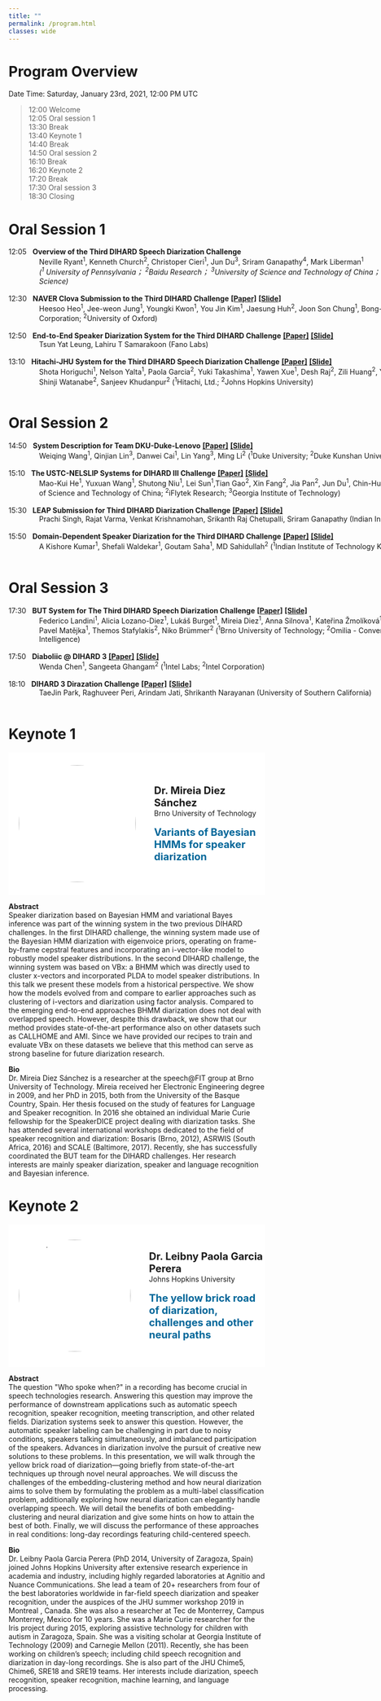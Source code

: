 ```yaml
---
title: ""
permalink: /program.html
classes: wide
---
```



# Program Overview
Date Time: Saturday, January 23rd, 2021, 12:00 PM UTC 

> 12:00	 Welcome  
> 12:05  Oral session 1  
> 13:30  Break  
> 13:40	 Keynote 1  
> 14:40	 Break  
> 14:50	 Oral session 2  
> 16:10	 Break  
> 16:20	 Keynote 2  
> 17:20	 Break  
> 17:30	 Oral session 3  
> 18:30	 Closing  

# Oral Session 1

<div style="width:860px;">
  <div>
  12:05 &nbsp;&nbsp;<strong>Overview of the Third DIHARD Speech Diarization Challenge</strong>
  </div>
  <div style="margin-left: 60px">
  Neville Ryant<sup>1</sup>, Kenneth Church<sup>2</sup>, Christoper Cieri<sup>1</sup>, Jun Du<sup>3</sup>, Sriram Ganapathy<sup>4</sup>, Mark Liberman<sup>1</sup>  
   <div style="font-style: italic;">(<sup>1</sup> University of Pennsylvania； <sup>2</sup>Baidu Research； <sup>3</sup>University of Science and Technology of China； <sup>4</sup>Indian Institute of Science)</div>
  <br />
  </div>
</div>

<div style="width: 860px;">
  <div>
  12:30 &nbsp;&nbsp;<strong>NAVER Clova Submission to the Third DIHARD Challenge</strong>&nbsp;<a href="paper/NAVER CLOVA SUBMISSION TO THE THIRD DIHARD CHALLENGE.pdf"><strong>[Paper]</strong></a>&nbsp;<a href="slide/NAVER Clova Submission To The Third DIHARD Challenge.pdf"><strong>[Slide]</strong></a>
  </div>
  <div style="margin-left: 60px">
  Heesoo Heo<sup>1</sup>, Jee-weon Jung<sup>1</sup>, Youngki Kwon<sup>1</sup>, You Jin Kim<sup>1</sup>, Jaesung Huh<sup>2</sup>, Joon Son Chung<sup>1</sup>, Bong-Jin Lee<sup>1</sup> 
   (<sup>1</sup>Naver Corporation; <sup>2</sup>University of Oxford)
    <br />
  <br />
  </div>
</div>

<div style="width: 860px;">
  <div>
  12:50 &nbsp;&nbsp;<strong>End-to-End Speaker Diarization System for the Third DIHARD Challenge</strong>&nbsp;<a href="paper/End-to-End Speaker Diarization System for the Third DIHARD Challenge.pdf"><strong>[Paper]</strong></a>&nbsp;<a href="slide/End-to-End Speaker Diarization System for the Third DIHARD Challenge.pdf"><strong>[Slide]</strong></a>
  </div>
  <div style="margin-left: 60px">
  Tsun Yat Leung, Lahiru T Samarakoon 
  (Fano Labs)
    <br />
  <br />
  </div>
</div>


<div style="width: 860px;">
  <div>
  13:10 &nbsp;&nbsp;<strong>Hitachi-JHU System for the Third DIHARD Speech Diarization Challenge</strong>&nbsp;<a href="paper/Hitachi-JHU System for the Third DIHARD Speech Diarization Challenge.pdf"><strong>[Paper]</strong></a>&nbsp;<a href="slide/Hitachi-JHU System for the Third DIHARD Speech Diarization Challenge.pdf"><strong>[Slide]</strong></a>
  </div> 
  <div style="margin-left: 60px">
  Shota Horiguchi<sup>1</sup>, Nelson Yalta<sup>1</sup>, Paola Garcia<sup>2</sup>, Yuki Takashima<sup>1</sup>, Yawen Xue<sup>1</sup>, Desh Raj<sup>2</sup>, Zili Huang<sup>2</sup>, Yusuke Fujita<sup>1</sup>, Shinji Watanabe<sup>2</sup>, Sanjeev Khudanpur<sup>2</sup> 
   (<sup>1</sup>Hitachi, Ltd.; <sup>2</sup>Johns Hopkins University)
    <br />
  <br />
  </div>
</div>


# Oral Session 2
<div style="width: 860px;">
  <div>
  14:50 &nbsp;&nbsp;<strong>System Description for Team DKU-Duke-Lenovo</strong>&nbsp;<a href="paper/The DKU-Duke-Lenovo System Description for The Third DIHARD Speech Diarization Challenge.pdf"><strong>[Paper]</strong></a>&nbsp;<a href="slide/System Description for Team DKU-Duke-Lenovo.pdf"><strong>[Slide]</strong></a>
  </div>
  <div style="margin-left: 60px">
  Weiqing Wang<sup>1</sup>, Qinjian Lin<sup>3</sup>, Danwei Cai<sup>1</sup>, Lin Yang<sup>3</sup>, Ming Li<sup>2</sup>
   (<sup>1</sup>Duke University; <sup>2</sup>Duke Kunshan University; <sup>3</sup>Lenovo)
    <br />
  <br />
  </div>
</div>


<div style="width: 860px;">
  <div>
  15:10 &nbsp;&nbsp;<strong>The USTC-NELSLIP Systems for DIHARD III Challenge</strong>&nbsp;<a href="paper/The USTC-NELSLIPSystems for DIHARD-III Challenge.pdf"><strong>[Paper]</strong></a>&nbsp;<a href="slide/The USTC-NELSLIP Systems for DIHARD III Challenge.pdf
"><strong>[Slide]</strong></a>
  </div>
  <div style="margin-left: 60px">
  Mao-Kui He<sup>1</sup>, Yuxuan Wang<sup>1</sup>, Shutong Niu<sup>1</sup>, Lei Sun<sup>1</sup>,Tian Gao<sup>2</sup>, Xin Fang<sup>2</sup>, Jia Pan<sup>2</sup>, Jun Du<sup>1</sup>, Chin-Hui Lee<sup>3</sup> 
   (<sup>1</sup>University of Science and Technology of China; <sup>2</sup>iFlytek Research; <sup>3</sup>Georgia Institute of Technology)
   <br />
  <br />
  </div>
</div>

<div style="width: 860px;">
  <div>
  15:30 &nbsp;&nbsp;<strong>LEAP Submission for Third DIHARD Diarization Challenge</strong>&nbsp;<a href="paper/LEAP Submission for Third DIHARD Diarization Challenge.pdf"><strong>[Paper]</strong></a>&nbsp;<a href="slide/LEAP Submission for Third DIHARD Diarization Challenge.pdf"><strong>[Slide]</strong></a>
  </div>
  <div style="margin-left: 60px">
  Prachi Singh, Rajat Varma, Venkat Krishnamohan, Srikanth Raj Chetupalli, Sriram Ganapathy 
  (Indian Institute of Science)
    <br />
  <br />
  </div>
</div>


<div style="width: 860px;">
  <div>
  15:50 &nbsp;&nbsp;<strong>Domain-Dependent Speaker Diarization for the Third DIHARD Challenge</strong>&nbsp;<a href="paper/Domain-Dependent Speaker Diarization for the Third DIHARD Challenge.pdf"><strong>[Paper]</strong></a>&nbsp;<a href="slide/Domain-Dependent Speaker Diarization for the Third DIHARD Challenge.pdf"><strong>[Slide]</strong></a>
  </div>
  <div style="margin-left: 60px">
  A Kishore Kumar<sup>1</sup>, Shefali Waldekar<sup>1</sup>, Goutam Saha<sup>1</sup>, MD Sahidullah<sup>2</sup> 
  (<sup>1</sup>Indian Institute of Technology Kharagpur; <sup>2</sup>Inria)
    <br />
  <br />
  </div>
</div>


# Oral Session 3
<div style="width: 860px;">
  <div>
  17:30  &nbsp;&nbsp;<strong>BUT System for The Third DIHARD Speech Diarization Challenge</strong>&nbsp;<a href="paper/BUT extended abstract for The Third DIHARD Speech Diarization Challenge Workshop.pdf"><strong>[Paper]</strong></a>&nbsp;<a href="slide/BUT System for The Third DIHARD Speech Diarization Challenge.pdf"><strong>[Slide]</strong></a>
  </div>
  <div style="margin-left: 60px">
  Federico Landini<sup>1</sup>, Alicia Lozano-Diez<sup>1</sup>, Lukáš Burget<sup>1</sup>, Mireia Diez<sup>1</sup>, Anna Silnova<sup>1</sup>, Kateřina Žmolíková<sup>1</sup>, Ondrěj Glembek<sup>1</sup>, Pavel Matějka<sup>1</sup>, Themos Stafylakis<sup>2</sup>, Niko Brümmer<sup>2</sup> 
  (<sup>1</sup>Brno University of Technology; <sup>2</sup>Omilia - Conversational Intelligence)
    <br />
  <br />
  </div>
</div>


<div style="width: 860px;">
  <div>
  17:50  &nbsp;&nbsp;<strong>Diaboliic @ DIHARD 3</strong>&nbsp;<a href="paper/Extended_Abstract_dh_diaboliic.pdf"><strong>[Paper]</strong></a>&nbsp;<a href="slide/Diaboliic @ DIHARD 3.pdf"><strong>[Slide]</strong></a>
  </div>
  <div style="margin-left: 60px">
  Wenda Chen<sup>1</sup>, Sangeeta Ghangam<sup>2</sup> 
  (<sup>1</sup>Intel Labs; <sup>2</sup>Intel Corporation)
   <br />
  <br />
  </div>
</div>


<div style="width: 860px;">
  <div>
  18:10  &nbsp;&nbsp;<strong>DIHARD 3 Dirazation Challenge</strong>&nbsp;<a href="paper/USC-SAIL System for DIHARD III_ Domain Adaptive Diarization System.pdf"><strong>[Paper]</strong></a>&nbsp;<a href="slide/DIHARD 3 Dirazation Challenge.pdf"><strong>[Slide]</strong></a>
  </div>
  <div style="margin-left: 60px">
  TaeJin Park, Raghuveer Peri, Arindam Jati, Shrikanth Narayanan 
  (University of Southern California)
    <br />
  <br />
  </div>
</div>

# Keynote 1

 <div style="display: flex; flex-direction: row;height: 280px; align-items: center;background-color: white; ">
    <img
      src="https://i.loli.net/2021/01/17/wiXuJCcyQNI52Ga.jpg"
      alt="avatar"
      style="width: 230px; height: 230px; border-radius: 50%; margin-left: 20px;"
    />
    <div style="margin-left: 36px;">
      <div style="font-weight: bold; font-size: 20px;">Dr. Mireia Diez Sánchez</div>
      <div>Brno University of Technology</div>
      <br />
      <div style="font-size: 20px; color:#006699;"><b>Variants of Bayesian HMMs for speaker diarization</b></div>
    </div>
  </div>
     
**Abstract**       
Speaker diarization based on Bayesian HMM and variational Bayes inference was part of the winning system in the two previous DIHARD challenges. In the first DIHARD challenge, the winning system made use of the Bayesian HMM diarization with eigenvoice priors, operating on frame-by-frame cepstral features and incorporating an i-vector-like model to robustly model speaker distributions. In the second DIHARD challenge, the winning system was based on VBx: a BHMM which was directly used to cluster x-vectors and incorporated PLDA to model speaker distributions. In this talk we present these models from a historical perspective. We show how the models evolved from and compare to earlier approaches such as clustering of i-vectors and diarization using factor analysis. Compared to the emerging end-to-end approaches BHMM diarization does not deal with overlapped speech. However, despite this drawback, we show that our method provides state-of-the-art performance also on other datasets such as CALLHOME and AMI. Since we have provided our recipes to train and evaluate VBx on these datasets we believe that this method can serve as strong baseline for future diarization research.

**Bio**  
Dr. Mireia Diez Sánchez is a researcher at the speech@FIT group at Brno University of Technology. Mireia received her Electronic Engineering degree in 2009, and her PhD in 2015, both from the University of the Basque Country, Spain. Her thesis focused on the study of features for Language and Speaker recognition. In 2016 she obtained an individual Marie Curie fellowship for the SpeakerDICE project dealing with diarization tasks. She has attended several international workshops dedicated to the field of speaker recognition and diarization: Bosaris (Brno, 2012), ASRWIS (South Africa, 2016) and SCALE (Baltimore, 2017). Recently, she has successfully coordinated the BUT team for the DIHARD challenges. Her research interests are mainly speaker diarization, speaker and language recognition and Bayesian inference.

# Keynote 2
 <div style="display: flex; flex-direction: row;height: 280px; align-items: center;background-color: white; ">
    <img
      src="https://i.loli.net/2021/01/17/BetiW4OxXw9Rrqv.jpg"
      alt="avatar"
      style="width: 220px; height: 220px; border-radius: 50%; margin-left: 20px;"
    />
    <div style="margin-left: 36px;">
      <div style="font-weight: bold; font-size: 20px;">Dr. Leibny Paola Garcia Perera</div>
      <div>Johns Hopkins University</div>
      <br />
      <div style="font-size: 20px; color:#006699;"><b>The yellow brick road of diarization, challenges and other neural paths</b></div>
    </div>
  </div>
      
**Abstract**   
The question "Who spoke when?" in a recording has become crucial in speech technologies research. Answering this question may improve the performance of downstream applications such as automatic speech recognition, speaker recognition, meeting transcription, and other related fields. Diarization systems seek to answer this question. However, the automatic speaker labeling can be challenging in part due to noisy conditions, speakers talking simultaneously, and imbalanced participation of the speakers. Advances in diarization involve the pursuit of creative new solutions to these problems. In this presentation, we will walk through the yellow brick road of diarization—going briefly from state-of-the-art techniques up through novel neural approaches. We will discuss the challenges of the embedding-clustering method and how neural diarization aims to solve them by formulating the problem as a multi-label classification problem, additionally exploring how neural diarization can elegantly handle overlapping speech. We will detail the benefits of both embedding-clustering and neural diarization and give some hints on how to attain the best of both. Finally, we will discuss the performance of these approaches in real conditions: long-day recordings featuring child-centered speech.

**Bio**  
Dr. Leibny Paola Garcia Perera (PhD 2014, University of Zaragoza, Spain) joined Johns Hopkins University after extensive research experience in academia and industry, including highly regarded laboratories at Agnitio and Nuance Communications. She lead a team of 20+ researchers from four of the best laboratories worldwide in far-field speech diarization and speaker recognition, under the auspices of the JHU summer workshop 2019 in Montreal , Canada. She was also a researcher at Tec de Monterrey, Campus Monterrey, Mexico for 10 years. She was a Marie Curie researcher for the Iris project during 2015, exploring assistive technology for children with autism in Zaragoza, Spain. She was a visiting scholar at Georgia Institute of Technology (2009) and Carnegie Mellon (2011). Recently, she has been working on children’s speech; including child speech recognition and diarization in day-long recordings. She is also part of the JHU Chime5, Chime6, SRE18 and SRE19 teams. Her interests include diarization, speech recognition, speaker recognition, machine learning, and language processing.

